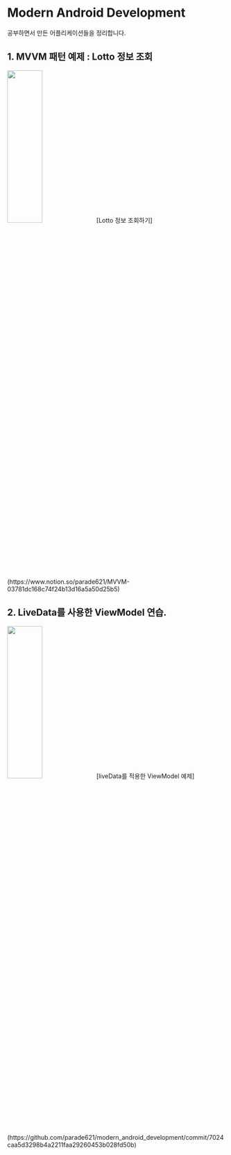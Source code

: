 # Modern Android Development
  
공부하면서 만든 어플리케이션들을 정리합니다.  
  
## 1. MVVM 패턴 예제 : Lotto 정보 조회

<img width="40%" height="30%" src="https://user-images.githubusercontent.com/36446270/208904679-d91907b0-cd32-4f4b-82dc-970702709e80.gif"/>
[Lotto 정보 조회하기](https://www.notion.so/parade621/MVVM-03781dc168c74f24b13d16a5a50d25b5)


## 2. LiveData를 사용한 ViewModel 연습.

<img width="40%" height="30%" src="https://user-images.githubusercontent.com/36446270/209418495-d9d1e08c-1ef1-41fe-bf02-8f157da50a24.gif"/>
[liveData를 적용한 ViewModel 예제] (https://github.com/parade621/modern_android_development/commit/7024caa5d3298b4a2211faa29260453b028fd50b)
